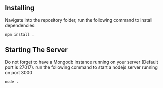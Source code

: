## Installing

Navigate into the repository folder, run the following command to install dependencies:

```
npm install . 
```

## Starting The Server

Do not forget to have a Mongodb instance running on your server (Default port is 27017).
run the following command to start a nodejs server running on port 3000
```
node .
```